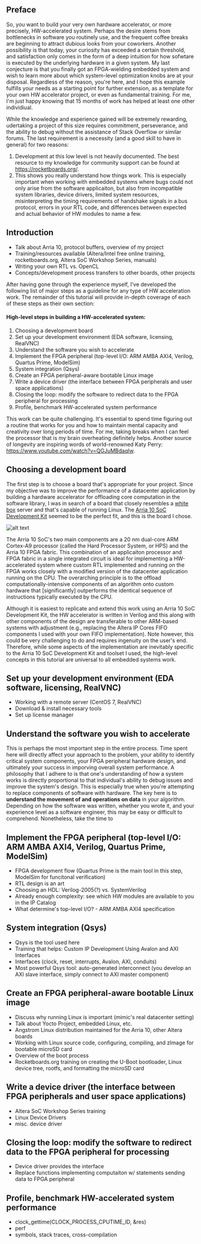 ## Preface
So, you want to build your very own hardware accelerator, or more precisely, HW-accelerated system. Perhaps the desire stems from bottlenecks in software you routinely use, and the frequent coffee breaks are beginning to attract dubious looks from your coworkers. Another possibility is that today, your curiosity has exceeded a certain threshold, and satisfaction only comes in the form of a deep intuition for how sofwtare is executed by the underlying hardware in a given system. My last conjecture is that you finally got an FPGA-wielding embedded system and wish to learn more about which system-level optimization knobs are at your disposal. Regardless of the reason, you're here, and I hope this example fulfills your needs as a starting point for further extension, as a template for your own HW accelerator project, or even as fundamental training. For me, I'm just happy knowing that 15 months of work has helped at least one other individiual.

While the knowledge and experience gained will be extremely rewarding, udertaking a project of this size requires commitment, perseverance, and the ability to debug without the assistance of Stack Overflow or similar forums. The last requirement is a necessity (and a good skill to have in general) for two reasons:
1. Development at this low level is not heavily documented. The best resource to my knowledge for community support can be found at https://rocketboards.org/. 
2. This shows you really understand how things work. This is especially important when working with embedded systems where bugs could not only arise from the software applicaiton, but also from incompatible system libraries, device drivers, limited system resources, misinterpreting the timing requirements of handshake signals in a bus protocol, errors in your RTL code, and differences between expected and actual behavior of HW modules to name a few.

## Introduction
- Talk about Arria 10, protocol buffers, overview of my project
- Training/resources available (Altera/Intel free online training, rocketboards.org, Altera SoC Workshop Series, manuals)
- Writing your own RTL vs. OpenCL
- Concepts/development process transfers to other boards, other projects

After having gone through the experience myself, I've developed the following list of major steps as a guideline for any type of HW acceleration work. The remainder of this tutorial will provide in-depth coverage of each of these steps as their own section:

#### High-level steps in building a HW-accelerated system:
1. Choosing a development board
2. Set up your development environment (EDA software, licensing, RealVNC)
3. Understand the software you wish to accelerate
4. Implement the FPGA peripheral (top-level I/O: ARM AMBA AXI4, Verilog, Quartus Prime, ModelSim) 
5. System integration (Qsys)
6. Create an FPGA peripheral-aware bootable Linux image
7. Write a device driver (the interface between FPGA peripherals and user space applications)
8. Closing the loop: modify the software to redirect data to the FPGA peripheral for processing
9. Profile, benchmark HW-accelerated system performance

This work can be quite challenging. It's essential to spend time figuring out a routine that works for you and how to maintain mental capacity and creativity over long periods of time. For me, taking breaks when I can feel the processor that is my brain overheating definitely helps. Another source of longevity are inspiring words of world-renowned Katy Perry: https://www.youtube.com/watch?v=QGJuMBdaqIw. 

## Choosing a development board
The first step is to choose a board that's appropriate for your project. Since my objective was to improve the performance of a datacenter application by building a hardware accelerator for offloading core computation in the software library, I was in search of a board that closely resembles a <a href="https://en.wikipedia.org/wiki/White_box_(computer_hardware)">white box</a> server and that's capable of running Linux. The <a href="https://www.altera.com/products/boards_and_kits/dev-kits/altera/arria-10-soc-development-kit.html">Arria 10 SoC Development Kit</a> seemed to be the perfect fit, and this is the board I chose.

![alt text](https://rocketboards.org/foswiki/pub/Documentation/Arria10SoCDevelopmentKit/arria10_soc_kit.png)

The Arria 10 SoC's two main components are a 20 nm dual-core ARM Cortex-A9 processor (called the Hard Processor System, or HPS) and the Arria 10 FPGA fabric. This combination of an applicaiton processor and FPGA fabric in a single integrated circuit is ideal for implementing a HW-accelerated system where custom RTL implemented and running on the FPGA works closely with a modified version of the datacenter application running on the CPU. The overarching principle is to the offload computationally-intensive components of an algorithm onto custom hardware that [significantly] outperforms the identical sequence of instructions typically executed by the CPU. 

Although it is easiest to replicate and extend this work using an Arria 10 SoC Development Kit, the HW accelerator is written in Verilog and this along with other components of the design are transferable to other ARM-based systems with adjustment (e.g., replacing the Altera IP Cores FIFO components I used with your own FIFO implementation). Note however, this could be very challenging to do and requires ingenuity on the user's end. Therefore, while some aspects of the implementation are inevitably specific to the Arria 10 SoC Development Kit and toolset I used, the high-level concepts in this tutorial are universal to all embedded systems work. 

## Set up your development environment (EDA software, licensing, RealVNC)
- Working with a remote server (CentOS 7, RealVNC)
- Download & install necessary tools
- Set up license manager

## Understand the software you wish to accelerate
This is perhaps the most important step in the entire process. Time spent here will directly affect your approach to the problem, your ability to identify critical system components, your FPGA peripheral hardware design, and ultimately your success in imporving overall system performance. A philosophy that I adhere to is that one's understanding of how a system works is directly proportional to that individual's ability to debug issues and improve the system's design. This is especially true when you're attempting to replace components of software with hardware. The key here is to **understand the movement of and operations on data** in your algorithm. Depending on how the software was written, whether you wrote it, and your experience level as a software engineer, this may be easy or difficult to comprehend. Nonetheless, take the time to

## Implement the FPGA peripheral (top-level I/O: ARM AMBA AXI4, Verilog, Quartus Prime, ModelSim)
- FPGA development flow (Quartus Prime is the main tool in this step, ModelSim for funcitonal verification)
- RTL design is an art
- Choosing an HDL: Verilog-2005(?) vs. SystemVerilog
- Already enough complexity: see which HW modules are available to you in the IP Catalog
- What determine's top-level I/O? - ARM AMBA AXI4 specification

## System integration (Qsys)
- Qsys is the tool used here
- Training that helps: Custom IP Development Using Avalon and AXI Interfaces
- Interfaces (clock, reset, interrupts, Avalon, AXI, conduits)
- Most powerful Qsys tool: auto-generated interconnect (you develop an AXI slave interface, simply connect to AXI master component)

## Create an FPGA peripheral-aware bootable Linux image
- Discuss why running Linux is important (mimic's real datacenter setting)
- Talk about Yocto Project, embedded Linux, etc.
- Angstrom Linux distribution maintained for the Arria 10, other Altera boards
- Working with Linux source code, configuring, compiling, and zImage for bootable microSD card
- Overview of the boot process
- Rocketboards.org training on creating the U-Boot bootloader, Linux device tree, rootfs, and formatting the microSD card

## Write a device driver (the interface between FPGA peripherals and user space applications)
- Altera SoC Workshop Series training
- Linux Device Drivers
- misc. device driver

## Closing the loop: modify the software to redirect data to the FPGA peripheral for processing
- Device driver provides the interface
- Replace functions implementing computaiton w/ statements sending data to FPGA peripheral

## Profile, benchmark HW-accelerated system performance
- clock_gettime(CLOCK_PROCESS_CPUTIME_ID, &res)
- perf
- symbols, stack traces, cross-compilation
